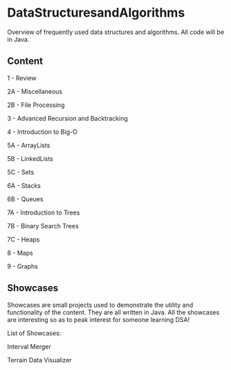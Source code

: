 # DataStructuresandAlgorithms
Overview of frequently used data structures and algorithms. All code will be in Java.

## Content
1 - Review

2A - Miscellaneous

2B - File Processing

3 - Advanced Recursion and Backtracking

4 - Introduction to Big-O

5A - ArrayLists

5B - LinkedLists

5C - Sets

6A - Stacks

6B - Queues

7A - Introduction to Trees

7B - Binary Search Trees

7C - Heaps

8 - Maps

9 - Graphs

## Showcases
Showcases are small projects used to demonstrate the utility and functionality of the content. They are all written in Java. All the showcases are interesting so as to peak interest for someone learning DSA!

List of Showcases:

Interval Merger

Terrain Data Visualizer


